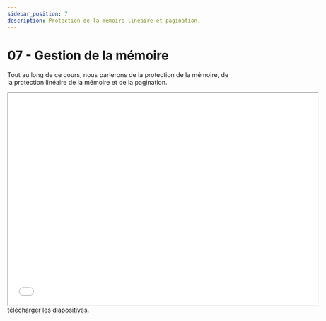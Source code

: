 ```yaml
---
sidebar_position: 7
description: Protection de la mémoire linéaire et pagination.
---
```


# 07 - Gestion de la mémoire

Tout au long de ce cours, nous parlerons de la protection de la mémoire, de la protection linéaire de la mémoire et de la pagination.

<iframe src="/cours/sde2_7.pdf" loading="lazy" width="700" height="480">
    Impossible d'afficher le fichier pdf, vous pouvez 
    <a href="/cours/sde2_7.pdf">télécharger les diapositives</a>.
</iframe>
<a href="/cours/sde2_7.pdf">télécharger les diapositives</a>.
